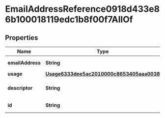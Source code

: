 

# EmailAddressReference0918d433e86b100018119edc1b8f00f7AllOf


## Properties

| Name | Type | Description | Notes |
|------------ | ------------- | ------------- | -------------|
|**emailAddress** | **String** | The email address. |  [optional] |
|**usage** | [**Usage6333dee5ac2010000c8653405aaa0038**](Usage6333dee5ac2010000c8653405aaa0038.md) |  |  [optional] |
|**descriptor** | **String** | A preview of the instance |  [optional] |
|**id** | **String** | Id of the instance |  [optional] |



